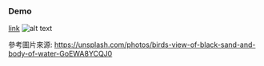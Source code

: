 ### Demo
[link](https://trickster-2005.github.io/frontend-collection/webgl_art/)
![alt text](demo.png)



參考圖片來源:
https://unsplash.com/photos/birds-view-of-black-sand-and-body-of-water-GoEWA8YCQJ0